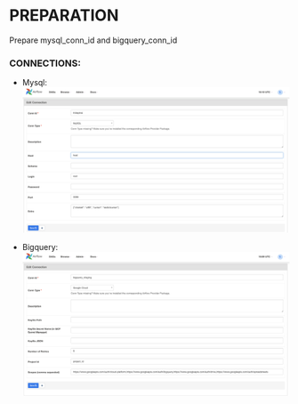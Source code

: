 # PREPARATION

Prepare mysql_conn_id and bigquery_conn_id

### CONNECTIONS:
- Mysql:
![Mysql](images/mysql.png)

- Bigquery:
![BigQuery](images/bigquery.png)
